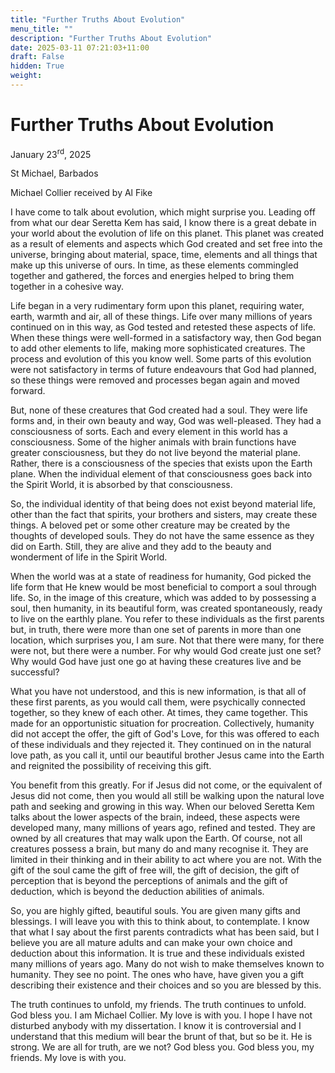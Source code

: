 ```yaml
---
title: "Further Truths About Evolution"
menu_title: ""
description: "Further Truths About Evolution"
date: 2025-03-11 07:21:03+11:00
draft: False
hidden: True
weight:
---
```

# Further Truths About Evolution

January 23<sup>rd</sup>, 2025

St Michael, Barbados

Michael Collier received by Al Fike

I have come to talk about evolution, which might surprise you. Leading off from what our dear Seretta Kem has said, I know there is a great debate in your world about the evolution of life on this planet. This planet was created as a result of elements and aspects which God created and set free into the universe, bringing about material, space, time, elements and all things that make up this universe of ours. In time, as these elements commingled together and gathered, the forces and energies helped to bring them together in a cohesive way.

Life began in a very rudimentary form upon this planet, requiring water, earth, warmth and air, all of these things. Life over many millions of years continued on in this way, as God tested and retested these aspects of life. When these things were well-formed in a satisfactory way, then God began to add other elements to life, making more sophisticated creatures. The process and evolution of this you know well. Some parts of this evolution were not satisfactory in terms of future endeavours that God had planned, so these things were removed and processes began again and moved forward.

But, none of these creatures that God created had a soul. They were life forms and, in their own beauty and way, God was well-pleased. They had a consciousness of sorts. Each and every element in this world has a consciousness. Some of the higher animals with brain functions have greater consciousness, but they do not live beyond the material plane. Rather, there is a consciousness of the species that exists upon the Earth plane. When the individual element of that consciousness goes back into the Spirit World, it is absorbed by that consciousness.

So, the individual identity of that being does not exist beyond material life, other than the fact that spirits, your brothers and sisters, may create these things. A beloved pet or some other creature may be created by the thoughts of developed souls. They do not have the same essence as they did on Earth. Still, they are alive and they add to the beauty and wonderment of life in the Spirit World.

When the world was at a state of readiness for humanity, God picked the life form that He knew would be most beneficial to comport a soul through life. So, in the image of this creature, which was added to by possessing a soul, then humanity, in its beautiful form, was created spontaneously, ready to live on the earthly plane. You refer to these individuals as the first parents but, in truth, there were more than one set of parents in more than one location, which surprises you, I am sure. Not that there were many, for there were not, but there were a number. For why would God create just one set? Why would God have just one go at having these creatures live and be successful?

What you have not understood, and this is new information, is that all of these first parents, as you would call them, were psychically connected together, so they knew of each other. At times, they came together. This made for an opportunistic situation for procreation. Collectively, humanity did not accept the offer, the gift of God's Love, for this was offered to each of these individuals and they rejected it. They continued on in the natural love path, as you call it, until our beautiful brother Jesus came into the Earth and reignited the possibility of receiving this gift.

You benefit from this greatly. For if Jesus did not come, or the equivalent of Jesus did not come, then you would all still be walking upon the natural love path and seeking and growing in this way. When our beloved Seretta Kem talks about the lower aspects of the brain, indeed, these aspects were developed many, many millions of years ago, refined and tested. They are owned by all creatures that may walk upon the Earth. Of course, not all creatures possess a brain, but many do and many recognise it. They are limited in their thinking and in their ability to act where you are not. With the gift of the soul came the gift of free will, the gift of decision, the gift of perception that is beyond the perceptions of animals and the gift of deduction, which is beyond the deduction abilities of animals.

So, you are highly gifted, beautiful souls. You are given many gifts and blessings. I will leave you with this to think about, to contemplate. I know that what I say about the first parents contradicts what has been said, but I believe you are all mature adults and can make your own choice and deduction about this information. It is true and these individuals existed many millions of years ago. Many do not wish to make themselves known to humanity. They see no point. The ones who have, have given you a gift describing their existence and their choices and so you are blessed by this.

The truth continues to unfold, my friends. The truth continues to unfold. God bless you. I am Michael Collier. My love is with you. I hope I have not disturbed anybody with my dissertation. I know it is controversial and I understand that this medium will bear the brunt of that, but so be it. He is strong. We are all for truth, are we not? God bless you. God bless you, my friends. My love is with you.
